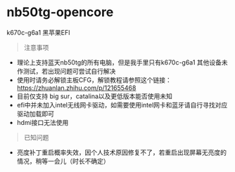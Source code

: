 # nb50tg-opencore
k670c-g6a1 黑苹果EFI

> 注意事项

* 理论上支持蓝天nb50tg的所有电脑，但是我手里只有k670c-g6a1 其他设备未作测试，若出现问题可尝试自行解决
* 使用时请务必解锁主板CFG，解锁教程请参照这个链接：https://zhuanlan.zhihu.com/p/121655468
* 目前仅支持 big sur，catalina以及更低版本能否使用未知
* efi中并未加入intel无线网卡驱动，如需要使用intel网卡和蓝牙请自行寻找对应驱动加载即可
* hdmi接口无法使用

> 已知问题

* 亮度补丁重启概率失效，因个人技术原因修复不了，若重启出现屏幕无亮度的情况，稍等一会儿（时长不确定）